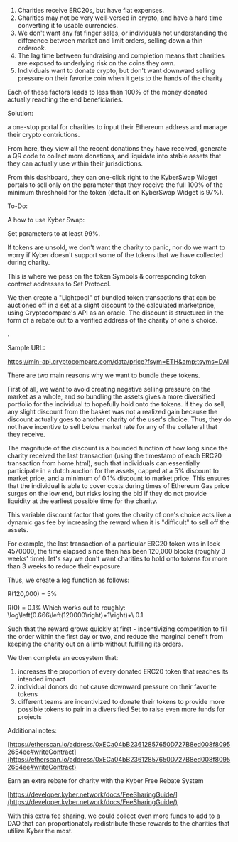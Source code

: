 1. Charities receive ERC20s, but have fiat expenses.
2. Charities may not be very well-versed in crypto, and have a hard time converting it to usable currencies.
  1. We don&#39;t want any fat finger sales, or individuals not understanding the difference between market and limit orders, selling down a thin orderook.
3. The lag time between fundraising and completion means that charities are exposed to underlying risk on the coins they own.
4. Individuals want to donate crypto, but don&#39;t want downward selling pressure on their favorite coin when it gets to the hands of the charity 



Each of these factors leads to less than 100% of the money donated actually reaching the end beneficiaries.



Solution:

a one-stop portal for charities to input their Ethereum address and manage their crypto contriutions.

From here, they view all the recent donations they have received, generate a QR code to collect more donations, and liquidate into stable assets that they can actually use within their jurisdictions.

From this dashboard, they can one-click right to the KyberSwap Widget portals to sell only on the parameter that they receive the full 100% of the minimum threshhold for the token (default on KyberSwap Widget is 97%).

To-Do:

A how to use Kyber Swap:

Set parameters to at least 99%.



If tokens are unsold, we don&#39;t want the charity to panic, nor do we want to worry if Kyber doesn&#39;t support some of the tokens that we have collected during charity.



This is where we pass on the token Symbols &amp; corresponding token contract addresses to Set Protocol.

We then create a &quot;Lightpool&quot; of bundled token transactions that can be auctioned off in a set at a slight discount to the calculated marketprice, using Cryptocompare&#39;s API as an oracle. The discount is structured in the form of a rebate out to a verified address of the charity of one&#39;s choice.

.

Sample URL:

https://min-api.cryptocompare.com/data/price?fsym=ETH&amp;tsyms=DAI

There are two main reasons why we want to bundle these tokens.

First of all, we want to avoid creating negative selling pressure on the market as a whole, and so bundling the assets gives a more diversified portfolio for the individual to hopefully hold onto the tokens. If they do sell, any slight discount from the basket was not a realized gain because the discount actually goes to another charity of the user&#39;s choice. Thus, they do not have incentive to sell below market rate for any of the collateral that they receive.



The magnitude of the discount is a bounded function of how long since the charity received the last transaction (using the timestamp of each ERC20 transaction from home.html), such that individuals can essentially participate in a dutch auction for the assets, capped at a 5% discount to market price, and a minimum of 0.1% discount to market price. This ensures that the individual is able to cover costs during times of Ethereum Gas price surges on the low end, but risks losing the bid if they do not provide liquidity at the earliest possible time for the charity.

This variable discount factor that goes the charity of one&#39;s choice acts like a dynamic gas fee by increasing the reward when it is &quot;difficult&quot; to sell off the assets.



For example, the last transaction of a particular ERC20 token was in lock 4570000, the time elapsed since then has been 120,000 blocks (roughly 3 weeks&#39; time). let&#39;s say we don&#39;t want charities to hold onto tokens for more than 3 weeks to reduce their exposure.

Thus, we create a log function as follows:

R(120,000) = 5%

R(0) = 0.1%
Which works out to roughly:
\log\left(0.666\left(120000\right)+1\right)+\ 0.1


Such that the reward grows quickly at first - incentivizing competition to fill the order within the first day or two, and reduce the marginal benefit from keeping the charity out on a limb without fulfilling its orders.

We then complete an ecosystem that:

1. increases the proportion of every donated ERC20 token that reaches its intended impact
2. individual donors do not cause downward pressure on their favorite tokens
3. different teams are incentivized to donate their tokens to provide more possible tokens to pair in a diversified Set to raise even more funds for projects

Additional notes:

[https://etherscan.io/address/0xECa04bB23612857650D727B8ed008f80952654ee#writeContract](https://etherscan.io/address/0xECa04bB23612857650D727B8ed008f80952654ee#writeContract)

Earn an extra rebate for charity with the Kyber Free Rebate System



[https://developer.kyber.network/docs/FeeSharingGuide/](https://developer.kyber.network/docs/FeeSharingGuide/)

With this extra fee sharing, we could collect even more funds to add to a DAO that can proportionately redistribute these rewards to the charities that utilize Kyber the most.

